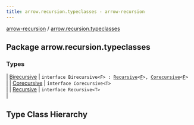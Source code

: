 ```yaml
---
title: arrow.recursion.typeclasses - arrow-recursion
---
```


[arrow-recursion](../index.html) / [arrow.recursion.typeclasses](./index.html)

## Package arrow.recursion.typeclasses

### Types

| [Birecursive](-birecursive.html) | `interface Birecursive<F> : `[`Recursive`](-recursive/index.html)`<`[`F`](-birecursive.html#F)`>, `[`Corecursive`](-corecursive/index.html)`<`[`F`](-birecursive.html#F)`>`<br> |
| [Corecursive](-corecursive/index.html) | `interface Corecursive<T>`<br> |
| [Recursive](-recursive/index.html) | `interface Recursive<T>`<br> |




## Type Class Hierarchy

<canvas id="arrow.recursion.typeclasses-hierarchy-diagram"></canvas>
<script>
  drawNomNomlDiagram('arrow.recursion.typeclasses-hierarchy-diagram', 'arrow.recursion.typeclasses-diagram.nomnol')
</script>

